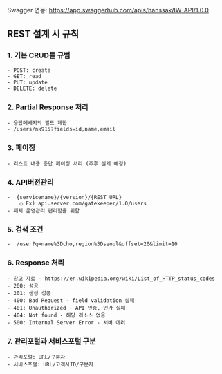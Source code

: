 Swagger 연동: https://app.swaggerhub.com/apis/hanssak/IW-API/1.0.0



## REST 설계 시 규칙
 
### 1. 기본 CRUD를 규범
	- POST: create
	- GET: read
	- PUT: update
	- DELETE: delete

### 2. Partial Response 처리
	- 응답메세지의 필드 제한
	- /users/nk915?fields=id,name,email
 
### 3. 페이징
	- 리스트 내용 응답 페이징 처리 (추후 설계 예정)
 
### 4. API버전관리
	-  {servicename}/{version}/{REST URL}
		○ Ex) api.server.com/gatekeeper/1.0/users
	- 패치 운영관리 편리함을 위함

### 5. 검색 조건
	-  /user?q=name%3Dcho,region%3Dseoul&offset=20&limit=10

### 6. Response 처리
	- 참고 자료 - https://en.wikipedia.org/wiki/List_of_HTTP_status_codes
	- 200: 성공
	- 201: 생성 성공
	- 400: Bad Request - field validation 실패
	- 401: Unauthorized - API 인증, 인가 실패
	- 404: Not found - 해당 리소스 없음
	- 500: Internal Server Error - 서버 에러


### 7. 관리포털과 서비스포털 구분
	- 관리포털: URL/구분자
	- 서비스포털: URL/고객사ID/구분자 
